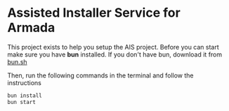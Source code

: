 # Assisted Installer Service for Armada

This project exists to help you setup the AIS project. Before you can start make sure you have **bun** installed. If you don't have bun, download it from [bun.sh](https://bun.sh)

Then, run the following commands in the terminal and follow the instructions

```bash
bun install
bun start
```
